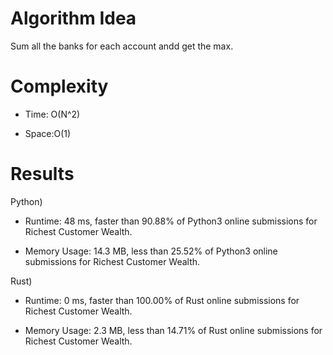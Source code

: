 # Algorithm Idea

Sum all the banks for each account andd get the max.

# Complexity

- Time: O(N^2)

- Space:O(1)

# Results

Python)

- Runtime: 48 ms, faster than 90.88% of Python3 online submissions for Richest Customer Wealth.

- Memory Usage: 14.3 MB, less than 25.52% of Python3 online submissions for Richest Customer Wealth.

Rust)

- Runtime: 0 ms, faster than 100.00% of Rust online submissions for Richest Customer Wealth.

- Memory Usage: 2.3 MB, less than 14.71% of Rust online submissions for Richest Customer Wealth.